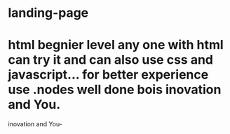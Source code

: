 # landing-page
html
 begnier level any one with html can try it
and can also use css and javascript...
for better experience use .nodes 
well done bois
inovation and You.
=======
inovation and You-
